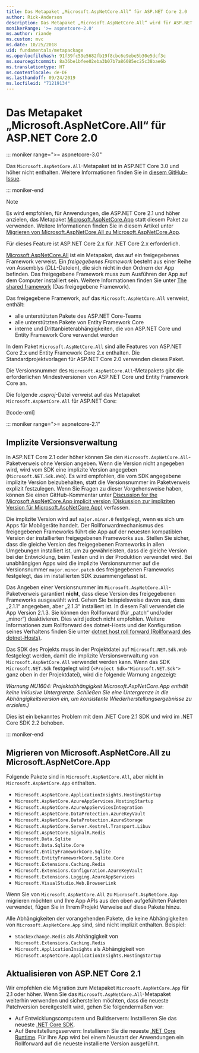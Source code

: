 ```yaml
---
title: Das Metapaket „Microsoft.AspNetCore.All“ für ASP.NET Core 2.0
author: Rick-Anderson
description: Das Metapaket „Microsoft.AspNetCore.All“ wird für ASP.NET Core 2.1 oder höher nicht empfohlen.
monikerRange: '>= aspnetcore-2.0'
ms.author: riande
ms.custom: mvc
ms.date: 10/25/2018
uid: fundamentals/metapackage
ms.openlocfilehash: 91f39fc59e5682fb19f8cbc6e9ebe5b30e5dcf3c
ms.sourcegitcommit: 8a36be1bfee02eba3b07b7a86085ec25c38bae6b
ms.translationtype: HT
ms.contentlocale: de-DE
ms.lasthandoff: 09/24/2019
ms.locfileid: "71219134"
---
```

# <a name="microsoftaspnetcoreall-metapackage-for-aspnet-core-20"></a>Das Metapaket „Microsoft.AspNetCore.All“ für ASP.NET Core 2.0

::: moniker range=">= aspnetcore-3.0"

Das `Microsoft.AspNetCore.All`-Metapaket ist in ASP.NET Core 3.0 und höher nicht enthalten. Weitere Informationen finden Sie in [diesem GitHub-Issue](https://github.com/aspnet/Announcements/issues/314).

::: moniker-end

> [!NOTE]
> Es wird empfohlen, für Anwendungen, die ASP.NET Core 2.1 und höher anzielen, das Metapaket [Microsoft.AspNetCore.App](xref:fundamentals/metapackage-app) statt diesem Paket zu verwenden. Weitere Informationen finden Sie in diesem Artikel unter [Migrieren von Microsoft.AspNetCore.All zu Microsoft.AspNetCore.App](#migrate).

Für dieses Feature ist ASP.NET Core 2.x für .NET Core 2.x erforderlich.

[Microsoft.AspNetCore.All](https://www.nuget.org/packages/Microsoft.AspNetCore.All) ist ein Metapaket, das auf ein freigegebenes Framework verweist. Ein *freigegebenes Framework*  besteht aus einer Reihe von Assemblys (*DLL*-Dateien), die sich nicht in den Ordnern der App befinden. Das freigegebene Framework muss zum Ausführen der App auf dem Computer installiert sein. Weitere Informationen finden Sie unter [The shared framework](https://natemcmaster.com/blog/2018/08/29/netcore-primitives-2/) (Das freigegebene Framework).

Das freigegebene Framework, auf das `Microsoft.AspNetCore.All` verweist, enthält:

* alle unterstützten Pakete des ASP.NET Core-Teams
* alle unterstützten Pakete von Entity Framework Core
* interne und Drittanbieterabhängigkeiten, die von ASP.NET Core und Entity Framework Core verwendet werden

In dem Paket `Microsoft.AspNetCore.All` sind alle Features von ASP.NET Core 2.x und Entity Framework Core 2.x enthalten. Die Standardprojektvorlagen für ASP.NET Core 2.0 verwenden dieses Paket.

Die Versionsnummer des `Microsoft.AspNetCore.All`-Metapakets gibt die erforderlichen Mindestversionen von ASP.NET Core und Entity Framework Core an.

Die folgende *.csproj*-Datei verweist auf das Metapaket `Microsoft.AspNetCore.All` für ASP.NET Core:

[!code-xml[](metapackage/samples/Metapackage.All.Example.csproj?highlight=8)]

::: moniker range=">= aspnetcore-2.1"

## <a name="implicit-versioning"></a>Implizite Versionsverwaltung

In ASP.NET Core 2.1 oder höher können Sie den `Microsoft.AspNetCore.All`-Paketverweis ohne Version angeben. Wenn die Version nicht angegeben wird, wird vom SDK eine implizite Version angegeben (`Microsoft.NET.Sdk.Web`). Es wird empfohlen, die vom SDK angegebene implizite Version beizubehalten, statt die Versionsnummer im Paketverweis explizit festzulegen. Wenn Sie Fragen zu dieser Vorgehensweise haben, können Sie einen GitHub-Kommentar unter [Discussion for the Microsoft.AspNetCore.App implicit version (Diskussion zur impliziten Version für Microsoft.AspNetCore.App)](https://github.com/aspnet/AspNetCore.Docs/issues/6430) verfassen.

Die implizite Version wird auf `major.minor.0` festgelegt, wenn es sich um Apps für Mobilgeräte handelt. Der Rollforwardmechanismus des freigegebenen Frameworks führt die App auf der neuesten kompatiblen Version der installierten freigegebenen Frameworks aus. Stellen Sie sicher, dass die gleiche Version des freigegebenen Frameworks in allen Umgebungen installiert ist, um zu gewährleisten, dass die gleiche Version bei der Entwicklung, beim Testen und in der Produktion verwendet wird. Bei unabhängigen Apps wird die implizite Versionsnummer auf die Versionsnummer `major.minor.patch` des freigegebenen Frameworks festgelegt, das im installierten SDK zusammengefasst ist.

Das Angeben einer Versionsnummer im `Microsoft.AspNetCore.All`-Paketverweis garantiert **nicht**, dass diese Version des freigegebenen Frameworks ausgewählt wird. Gehen Sie beispielsweise davon aus, dass „2.1.1“ angegeben, aber „2.1.3“ installiert ist. In diesem Fall verwendet die App Version 2.1.3. Sie können den Rollforward (für „patch“ und/oder „minor“) deaktivieren. Dies wird jedoch nicht empfohlen. Weitere Informationen zum Rollforward des dotnet-Hosts und der Konfiguration seines Verhaltens finden Sie unter [dotnet host roll forward (Rollforward des dotnet-Hosts)](https://github.com/dotnet/core-setup/blob/master/Documentation/design-docs/roll-forward-on-no-candidate-fx.md).

Das SDK des Projekts muss in der Projektdatei auf `Microsoft.NET.Sdk.Web` festgelegt werden, damit die implizite Versionsverwaltung von `Microsoft.AspNetCore.All` verwendet werden kann. Wenn das SDK `Microsoft.NET.Sdk` festgelegt wird (`<Project Sdk="Microsoft.NET.Sdk">` ganz oben in der Projektdatei), wird die folgende Warnung angezeigt:

*Warnung NU1604: Projektabhängigkeit Microsoft.AspNetCore.App enthält keine inklusive Untergrenze. Schließen Sie eine Untergrenze in die Abhängigkeitsversion ein, um konsistente Wiederherstellungsergebnisse zu erzielen.)*

Dies ist ein bekanntes Problem mit dem .NET Core 2.1 SDK und wird im .NET Core SDK 2.2 behoben.

::: moniker-end

<a name="migrate"></a>

## <a name="migrating-from-microsoftaspnetcoreall-to-microsoftaspnetcoreapp"></a>Migrieren von Microsoft.AspNetCore.All zu Microsoft.AspNetCore.App

Folgende Pakete sind in `Microsoft.AspNetCore.All`, aber nicht in `Microsoft.AspNetCore.App` enthalten.

* `Microsoft.AspNetCore.ApplicationInsights.HostingStartup`
* `Microsoft.AspNetCore.AzureAppServices.HostingStartup`
* `Microsoft.AspNetCore.AzureAppServicesIntegration`
* `Microsoft.AspNetCore.DataProtection.AzureKeyVault`
* `Microsoft.AspNetCore.DataProtection.AzureStorage`
* `Microsoft.AspNetCore.Server.Kestrel.Transport.Libuv`
* `Microsoft.AspNetCore.SignalR.Redis`
* `Microsoft.Data.Sqlite`
* `Microsoft.Data.Sqlite.Core`
* `Microsoft.EntityFrameworkCore.Sqlite`
* `Microsoft.EntityFrameworkCore.Sqlite.Core`
* `Microsoft.Extensions.Caching.Redis`
* `Microsoft.Extensions.Configuration.AzureKeyVault`
* `Microsoft.Extensions.Logging.AzureAppServices`
* `Microsoft.VisualStudio.Web.BrowserLink`

Wenn Sie von `Microsoft.AspNetCore.All` zu `Microsoft.AspNetCore.App` migrieren möchten und Ihre App APIs aus den oben aufgeführten Paketen verwendet, fügen Sie in Ihrem Projekt Verweise auf diese Pakete hinzu.

Alle Abhängigkeiten der vorangehenden Pakete, die keine Abhängigkeiten von `Microsoft.AspNetCore.App` sind, sind nicht implizit enthalten. Beispiel:

* `StackExchange.Redis` als Abhängigkeit von `Microsoft.Extensions.Caching.Redis`
* `Microsoft.ApplicationInsights` als Abhängigkeit von `Microsoft.AspNetCore.ApplicationInsights.HostingStartup`

## <a name="update-aspnet-core-21"></a>Aktualisieren von ASP.NET Core 2.1

Wir empfehlen die Migration zum Metapaket `Microsoft.AspNetCore.App` für 2.1 oder höher. Wenn Sie das `Microsoft.AspNetCore.All`-Metapaket weiterhin verwenden und sicherstellen möchten, dass die neueste Patchversion bereitgestellt wird, gehen Sie folgendermaßen vor:

* Auf Entwicklungscomputern und Buildservern: Installieren Sie das neueste [.NET Core SDK](https://www.microsoft.com/net/download).
* Auf Bereitstellungsservern: Installieren Sie die neueste [.NET Core Runtime](https://www.microsoft.com/net/download).
 Für Ihre App wird bei einem Neustart der Anwendungen ein Rollforward auf die neueste installierte Version ausgeführt.
